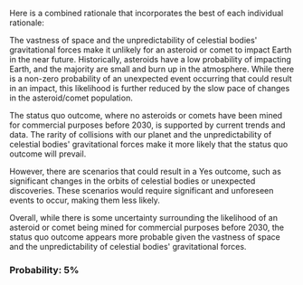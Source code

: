 Here is a combined rationale that incorporates the best of each individual rationale:

The vastness of space and the unpredictability of celestial bodies' gravitational forces make it unlikely for an asteroid or comet to impact Earth in the near future. Historically, asteroids have a low probability of impacting Earth, and the majority are small and burn up in the atmosphere. While there is a non-zero probability of an unexpected event occurring that could result in an impact, this likelihood is further reduced by the slow pace of changes in the asteroid/comet population.

The status quo outcome, where no asteroids or comets have been mined for commercial purposes before 2030, is supported by current trends and data. The rarity of collisions with our planet and the unpredictability of celestial bodies' gravitational forces make it more likely that the status quo outcome will prevail.

However, there are scenarios that could result in a Yes outcome, such as significant changes in the orbits of celestial bodies or unexpected discoveries. These scenarios would require significant and unforeseen events to occur, making them less likely.

Overall, while there is some uncertainty surrounding the likelihood of an asteroid or comet being mined for commercial purposes before 2030, the status quo outcome appears more probable given the vastness of space and the unpredictability of celestial bodies' gravitational forces.

### Probability: 5%